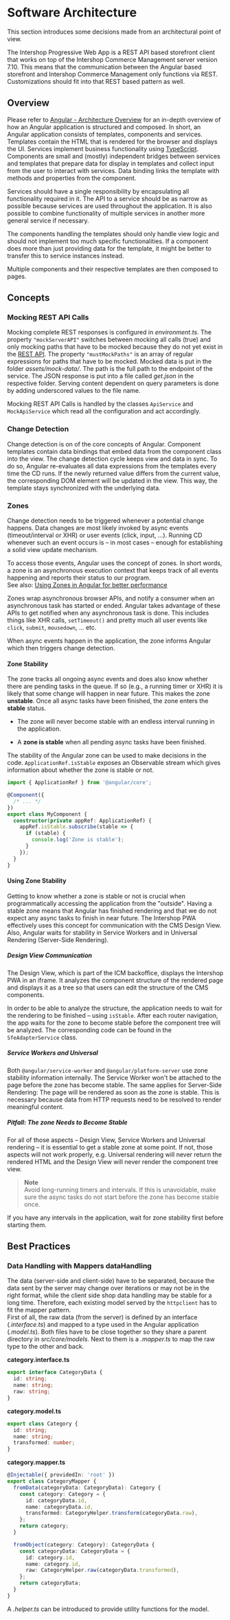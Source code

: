 # Software Architecture

This section introduces some decisions made from an architectural point of view.

The Intershop Progressive Web App is a REST API based storefront client that works on top of the Intershop Commerce Management server version 7.10. This means that the communication between the Angular based storefront and Intershop Commerce Management only functions via REST. Customizations should fit into that REST based pattern as well.

## Overview

Please refer to [Angular - Architecture Overview](https://angular.io/guide/architecture) for an in-depth overview of how an Angular application is structured and composed. In short, an Angular application consists of templates, components and services. Templates contain the HTML that is rendered for the browser and displays the UI. Services implement business functionality using [TypeScript](https://en.wikipedia.org/wiki/TypeScript). Components are small and (mostly) independent bridges between services and templates that prepare data for display in templates and collect input from the user to interact with services. Data binding links the template with methods and properties from the component.

Services should have a single responsibility by encapsulating all functionality required in it. The API to a service should be as narrow as possible because services are used throughout the application. It is also possible to combine functionality of multiple services in another more general service if necessary.

The components handling the templates should only handle view logic and should not implement too much specific functionalities. If a component does more than just providing data for the template, it might be better to transfer this to service instances instead.

Multiple components and their respective templates are then composed to pages.

## Concepts

### Mocking REST API Calls

Mocking complete REST responses is configured in _environment.ts_. The property `"mockServerAPI"` switches between mocking all calls (true) and only mocking paths that have to be mocked because they do not yet exist in the [REST API](http://developer.cloud.intershop.com/). The property `"mustMockPaths"` is an array of regular expressions for paths that have to be mocked. Mocked data is put in the folder _assets/mock-data/<path>_. The path is the full path to the endpoint of the service. The JSON response is put into a file called _get.json_ in the respective folder. Serving content dependent on query parameters is done by adding underscored values to the file name.

Mocking REST API Calls is handled by the classes `ApiService` and `MockApiService` which read all the configuration and act accordingly.

### Change Detection

Change detection is on of the core concepts of Angular. Component templates contain data bindings that embed data from the component class into the view. The change detection cycle keeps view and data in sync. To do so, Angular re-evaluates all data expressions from the templates every time the CD runs. If the newly returned value differs from the current value, the corresponding DOM element will be updated in the view. This way, the template stays synchronized with the underlying data.

### Zones

Change detection needs to be triggered whenever a potential change happens. Data changes are most likely invoked by async events (timeout/interval or XHR) or user events (click, input, …). Running CD whenever such an event occurs is – in most cases – enough for establishing a solid view update mechanism.

To access those events, Angular uses the concept of zones. In short words, a zone is an asynchronous execution context that keeps track of all events happening and reports their status to our program.  
See also: [Using Zones in Angular for better performance](https://blog.thoughtram.io/angular/2017/02/21/using-zones-in-angular-for-better-performance.html)

Zones wrap asynchronous browser APIs, and notify a consumer when an asynchronous task has started or ended. Angular takes advantage of these APIs to get notified when any asynchronous task is done. This includes things like XHR calls, `setTimeout()` and pretty much all user events like `click`, `submit`, `mousedown`, … etc.

When async events happen in the application, the zone informs Angular which then triggers change detection.

#### Zone Stability

The zone tracks all ongoing async events and does also know whether there are pending tasks in the queue. If so (e.g., a running timer or XHR) it is likely that some change will happen in near future. This makes the zone **unstable**. Once all async tasks have been finished, the zone enters the **stable** status.

- The zone will never become stable with an endless interval running in the application.

- A **zone is stable** when all pending async tasks have been finished.

The stability of the Angular zone can be used to make decisions in the code. `ApplicationRef.isStable` exposes an Observable stream which gives information about whether the zone is stable or not.

```typescript
import { ApplicationRef } from '@angular/core';

@Component({
  /* ... */
})
export class MyComponent {
  constructor(private appRef: ApplicationRef) {
    appRef.isStable.subscribe(stable => {
      if (stable) {
        console.log('Zone is stable');
      }
    });
  }
}
```

#### Using Zone Stability

Getting to know whether a zone is stable or not is crucial when programmatically accessing the application from the "outside". Having a stable zone means that Angular has finished rendering and that we do not expect any async tasks to finish in near future. The Intershop PWA effectively uses this concept for communication with the CMS Design View. Also, Angular waits for stability in Service Workers and in Universal Rendering (Server-Side Rendering).

##### Design View Communication

The Design View, which is part of the ICM backoffice, displays the Intershop PWA in an iframe. It analyzes the component structure of the rendered page and displays it as a tree so that users can edit the structure of the CMS components.

In order to be able to analyze the structure, the application needs to wait for the rendering to be finished – using `isStable`. After each router navigation, the app waits for the zone to become stable before the component tree will be analyzed. The corresponding code can be found in the `SfeAdapterService` class.

##### Service Workers and Universal

Both `@angular/service-worker` and `@angular/platform-server` use zone stability information internally. The Service Worker won't be attached to the page before the zone has become stable. The same applies for Server-Side Rendering: The page will be rendered as soon as the zone is stable. This is necessary because data from HTTP requests need to be resolved to render meaningful content.

##### Pitfall: The zone Needs to Become Stable

For all of those aspects – Design View, Service Workers and Universal rendering – it is essential to get a stable zone at some point. If not, those aspects will not work properly, e.g. Universal rendering will never return the rendered HTML and the Design View will never render the component tree view.

> **Note**  
> Avoid long-running timers and intervals. If this is unavoidable, make sure the async tasks do not start before the zone has become stable once.

If you have any intervals in the application, wait for zone stability first before starting them.

## Best Practices

### Data Handling with Mappers dataHandling

The data (server-side and client-side) have to be separated, because the data sent by the server may change over iterations or may not be in the right format, while the client side shop data handling may be stable for a long time. Therefore, each existing model served by the `httpclient` has to fit the mapper pattern.  
First of all, the raw data (from the server) is defined by an interface (_<name>.interface.ts_) and mapped to a type used in the Angular application (_<name>.model.ts_). Both files have to be close together so they share a parent directory in _src/core/models_. Next to them is a _<name>.mapper.ts_ to map the raw type to the other and back.

**category.interface.ts**

```typescript
export interface CategoryData {
  id: string;
  name: string;
  raw: string;
}
```

**category.model.ts**

```typescript
export class Category {
  id: string;
  name: string;
  transformed: number;
}
```

**category.mapper.ts**

```typescript
@Injectable({ providedIn: 'root' })
export class CategoryMapper {
  fromData(categoryData: CategoryData): Category {
    const category: Category = {
      id: categoryData.id,
      name: categoryData.id,
      transformed: CategoryHelper.transform(categoryData.raw),
    };
    return category;
  }

  fromObject(category: Category): CategoryData {
    const categoryData: CategoryData = {
      id: category.id,
      name: category.id,
      raw: CategoryHelper.raw(categoryData.transformed),
    };
    return categoryData;
  }
}
```

A _<name>.helper.ts_ can be introduced to provide utility functions for the model.

